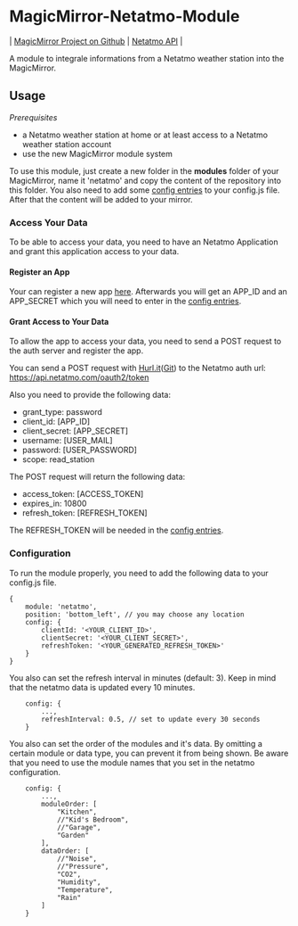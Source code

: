 # MagicMirror-Netatmo-Module

| [MagicMirror Project on Github](https://github.com/MichMich/MagicMirror) | [Netatmo API](https://dev.netatmo.com/doc) |

A module to integrale informations from a Netatmo weather station into the MagicMirror.

## Usage

_Prerequisites_

- a Netatmo weather station at home or at least access to a Netatmo weather station account
- use the new MagicMirror module system

To use this module, just create a new folder in the __modules__ folder of your MagicMirror, name it 'netatmo' and copy the content of the repository into this folder. You also need to add some [config entries](#configuration) to your config.js file. After that the content will be added to your mirror.

### Access Your Data

To be able to access your data, you need to have an Netatmo Application and grant this application access to your data.

#### Register an App

Your can register a new app [here](https://dev.netatmo.com/dev/createapp). Afterwards you will get an APP_ID and an APP_SECRET which you will need to enter in the [config entries](#configuration).

#### Grant Access to Your Data

To allow the app to access your data, you need to send a POST request to the auth server and register the app.

You can send a POST request with [Hurl.it](https://www.hurl.it)([Git](https://github.com/defunkt/hurl)) to the Netatmo auth url: https://api.netatmo.com/oauth2/token

Also you need to provide the following data:

- grant_type: password
- client_id: [APP_ID]
- client_secret: [APP_SECRET]
- username: [USER_MAIL]
- password: [USER_PASSWORD]
- scope: read_station

The POST request will return the following data:

- access_token: [ACCESS_TOKEN]
- expires_in: 10800
- refresh_token: [REFRESH_TOKEN]

The REFRESH_TOKEN will be needed in the [config entries](#configuration).

### Configuration

To run the module properly, you need to add the following data to your config.js file.

```
{
	module: 'netatmo',
	position: 'bottom_left', // you may choose any location
	config: {
		clientId: '<YOUR_CLIENT_ID>',
		clientSecret: '<YOUR_CLIENT_SECRET>',
		refreshToken: '<YOUR_GENERATED_REFRESH_TOKEN>'
	}
}
```

You also can set the refresh interval in minutes (default: 3). Keep in mind that the netatmo data is updated every 10 minutes.

```
	config: {
		...,
		refreshInterval: 0.5, // set to update every 30 seconds
	}
```

You also can set the order of the modules and it's data. By omitting a certain module or data type, you can prevent it from being shown.
Be aware that you need to use the module names that you set in the netatmo configuration.

```
	config: {
		...,
		moduleOrder: [
			"Kitchen",
			//"Kid's Bedroom",
			//"Garage",
			"Garden"
		],
		dataOrder: [
			//"Noise", 
			//"Pressure", 
			"CO2", 
			"Humidity", 
			"Temperature",
			"Rain"
		]
	}
```
